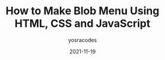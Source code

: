 ---
author: yosracodes
date: 2021-11-19
draft: true
tags:
  - html
  - css
  - javascript
target_url: https://yosracodes.hashnode.dev/blob-menu
title: How to Make Blob Menu Using HTML, CSS and JavaScript
---